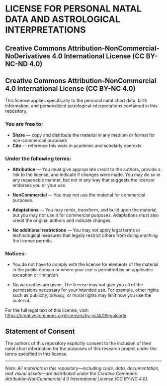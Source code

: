 # LICENSE FOR PERSONAL NATAL DATA AND ASTROLOGICAL INTERPRETATIONS

## Creative Commons Attribution-NonCommercial-NoDerivatives 4.0 International License (CC BY-NC-ND 4.0)
## Creative Commons Attribution-NonCommercial 4.0 International License (CC BY-NC 4.0)

This license applies specifically to the personal natal chart data, birth information, and personalized astrological interpretations contained in this repository.

### You are free to:

- **Share** — copy and distribute the material in any medium or format for non-commercial purposes
- **Cite** — reference this work in academic and scholarly contexts

### Under the following terms:

- **Attribution** — You must give appropriate credit to the authors, provide a link to the license, and indicate if changes were made. You may do so in any reasonable manner, but not in any way that suggests the licensor endorses you or your use.

- **NonCommercial** — You may not use the material for commercial purposes.

- **Adaptations** — You may remix, transform, and build upon the material, but you may not use it for commercial purposes. Adaptations must also credit the original authors and indicate changes.

- **No additional restrictions** — You may not apply legal terms or technological measures that legally restrict others from doing anything the license permits.

### Notices:

- You do not have to comply with the license for elements of the material in the public domain or where your use is permitted by an applicable exception or limitation.

- No warranties are given. The license may not give you all of the permissions necessary for your intended use. For example, other rights such as publicity, privacy, or moral rights may limit how you use the material.

For the full legal text of this license, visit: https://creativecommons.org/licenses/by-nc/4.0/legalcode

## Statement of Consent

The authors of this repository explicitly consent to the inclusion of their natal chart information for the purposes of this research project under the terms specified in this license.

---

*Note: All materials in this repository—including code, data, documentation, and visual assets—are distributed under the Creative Commons Attribution‑NonCommercial 4.0 International License (CC BY‑NC 4.0).*
